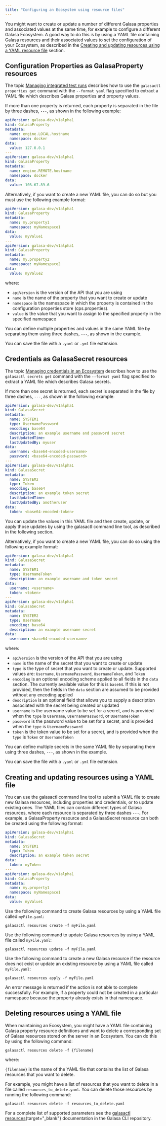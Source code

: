 ```yaml
---
title: "Configuring an Ecosystem using resource files"
---
```


You might want to create or update a number of different Galasa properties and associated values at the same time, for example to configure a different Galasa Ecosystem. A good way to do this is by using a YAML file containing Galasa resources and their associated values to set the configuration of your Ecosystem, as described in the [Creating and updating resources using a YAML resource file](#creating-and-updating-resources-using-a-yaml-file) section.

## Configuration Properties as GalasaProperty resources

The topic [Managing integrated test runs](./ecosystem-manage-cps.md) describes how to use the `galasactl properties get` command with the `--format yaml` flag specified to extract a YAML file which describes Galasa properties and property values. 

If more than one property is returned, each property is separated in the file by three dashes, `---`, as shown in the following example: 

```yaml
apiVersion: galasa-dev/v1alpha1
kind: GalasaProperty
metadata:
  name: engine.LOCAL.hostname
  namespace: docker
data:
  value: 127.0.0.1
---
apiVersion: galasa-dev/v1alpha1
kind: GalasaProperty
metadata:
  name: engine.REMOTE.hostname
  namespace: docker
data:
  value: 103.67.89.6
```


Alternatively, if you want to create a new YAML file, you can do so but you must use the following example format:


```yaml
apiVersion: galasa-dev/v1alpha1
kind: GalasaProperty
metadata:
  name: my.property1
  namespace: myNamespace1
data:
  value: myValue1
---
apiVersion: galasa-dev/v1alpha1
kind: GalasaProperty
metadata:
  name: my.property2
  namespace: myNamespace2
data:
  value: myValue2
```

where:
- `apiVersion` is the version of the API that you are using
- `name` is the name of the property that you want to create or update
- `namespace` is the namespace in which the property is contained in the configuration properties store (cps.properties). 
- `value` is the value that you want to assign to the specified property in the specified namespace


You can define multiple properties and values in the same YAML file by separating them using three dashes, `---`, as shown in the example.

You can save the file with a `.yaml` or `.yml` file extension.


## Credentials as GalasaSecret resources

The topic [Managing credentials in an Ecosystem](./ecosystem-manage-creds.md) describes how to use the `galasactl secrets get` command with the `--format yaml` flag specified to extract a YAML file which describes Galasa secrets.

If more than one secret is returned, each secret is separated in the file by three dashes, `---`, as shown in the following example: 

```yaml
apiVersion: galasa-dev/v1alpha1
kind: GalasaSecret
metadata:
  name: SYSTEM1
  type: UsernamePassword
  encoding: base64
  description: an example username and password secret
  lastUpdatedTime:
  lastUpdatedBy: myuser
data:
  username: <base64-encoded-username>
  password: <base64-encoded-password>
---
apiVersion: galasa-dev/v1alpha1
kind: GalasaSecret
metadata:
  name: SYSTEM2
  type: Token
  encoding: base64
  description: an example token secret
  lastUpdatedTime:
  lastUpdatedBy: anotheruser
data:
  token: <base64-encoded-token>
```

You can update the values in this YAML file and then create, update, or apply those updates by using the galasactl command line tool, as described in the following section. 


Alternatively, if you want to create a new YAML file, you can do so using the following example format:


```yaml
apiVersion: galasa-dev/v1alpha1
kind: GalasaSecret
metadata:
  name: SYSTEM1
  type: UsernameToken
  description: an example username and token secret
data:
  username: <username>
  token: <token>
---
apiVersion: galasa-dev/v1alpha1
kind: GalasaSecret
metadata:
  name: SYSTEM2
  type: Username
  encoding: base64
  description: an example username secret
data:
  username: <base64-encoded-username>
```

where:
- `apiVersion` is the version of the API that you are using
- `name` is the name of the secret that you want to create or update
- `type` is the type of secret that you want to create or update. Supported values are: `Username`, `UsernamePassword`, `UsernameToken`, and `Token`
- `encoding` is an optional encoding scheme applied to all fields in the `data` section. The currently available value for this is `base64`. If this is not provided, then the fields in the `data` section are assumed to be provided without any encoding applied
- `description` is an optional field that allows you to supply a description associated with the secret being created or updated
- `username` is the username value to be set for a secret, and is provided when the `type` is `Username`, `UsernamePassword`, or `UsernameToken`
- `password` is the password value to be set for a secret, and is provided when the `type` is `UsernamePassword`
- `token` is the token value to be set for a secret, and is provided when the `type` is `Token` or `UsernameToken`


You can define multiple secrets in the same YAML file by separating them using three dashes, `---`, as shown in the example.

You can save the file with a `.yaml` or `.yml` file extension.


## Creating and updating resources using a YAML file

You can use the galasactl command line tool to submit a YAML file to create new Galasa resources, including properties and credentials, or to update existing ones. The YAML files can contain different types of Galasa resources, where each resource is separated by three dashes `---`. For example, a GalasaProperty resource and a GalasaSecret resource can both be created using the following format:

```yaml
apiVersion: galasa-dev/v1alpha1
kind: GalasaSecret
metadata:
  name: SYSTEM1
  type: Token
  description: an example token secret
data:
  token: myToken
---
apiVersion: galasa-dev/v1alpha1
kind: GalasaProperty
metadata:
  name: my.property1
  namespace: myNamespace1
data:
  value: myValue1
```

Use the following command to create Galasa resources by using a YAML file called `myFile.yaml`:

```shell
galasactl resources create -f myFile.yaml
```

Use the following command to update Galasa resources by using a YAML file called `myFile.yaml`:

```shell
galasactl resources update -f myFile.yaml
```

Use the following command to create a new Galasa resource if the resource does not exist or update an existing resource by using a YAML file called `myFile.yaml`:

```shell
galasactl resources apply -f myFile.yaml
```

An error message is returned if the action is not able to complete successfully. For example, if a property could not be created in a particular namespace because the property already exists in that namespace.
 

## Deleting resources using a YAML file

When maintaining an Ecosystem, you might have a YAML file containing Galasa property resource definitions and want to delete a corresponding set of Galasa resources stored on the server in an Ecosystem. You can do this by using the following command: 

```shell
galasactl resources delete -f {filename}
```

where:

`{filename}` is the name of the YAML file that contains the list of Galasa resources that you want to delete.

For example, you might have a list of resources that you want to delete in a file called `resources_to_delete.yaml`. You can delete those resources by running the following command:

```
galasactl resources delete -f resources_to_delete.yaml
```


For a complete list of supported parameters see the [galasactl resources](https://github.com/galasa-dev/cli/blob/main/docs/generated/galasactl_resources.md){target="_blank"} documentation in the Galasa CLI repository.
